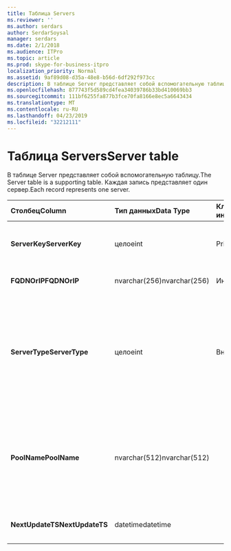```yaml
---
title: Таблица Servers
ms.reviewer: ''
ms.author: serdars
author: SerdarSoysal
manager: serdars
ms.date: 2/1/2018
ms.audience: ITPro
ms.topic: article
ms.prod: skype-for-business-itpro
localization_priority: Normal
ms.assetid: 9af89d08-d35a-48e8-b56d-6df292f973cc
description: В таблице Server представляет собой вспомогательную таблицу. Каждая запись представляет один сервер.
ms.openlocfilehash: 877743f5d589cd4fea34039786b33bd410069bb3
ms.sourcegitcommit: 111bf6255fa877b3fce70fa8166e8ec5a6643434
ms.translationtype: MT
ms.contentlocale: ru-RU
ms.lasthandoff: 04/23/2019
ms.locfileid: "32212111"
---
```

# <a name="server-table"></a><span data-ttu-id="cc07a-104">Таблица Servers</span><span class="sxs-lookup"><span data-stu-id="cc07a-104">Server table</span></span>
 
<span data-ttu-id="cc07a-105">В таблице Server представляет собой вспомогательную таблицу.</span><span class="sxs-lookup"><span data-stu-id="cc07a-105">The Server table is a supporting table.</span></span> <span data-ttu-id="cc07a-106">Каждая запись представляет один сервер.</span><span class="sxs-lookup"><span data-stu-id="cc07a-106">Each record represents one server.</span></span> 
  
|<span data-ttu-id="cc07a-107">**Столбец**</span><span class="sxs-lookup"><span data-stu-id="cc07a-107">**Column**</span></span>|<span data-ttu-id="cc07a-108">**Тип данных**</span><span class="sxs-lookup"><span data-stu-id="cc07a-108">**Data Type**</span></span>|<span data-ttu-id="cc07a-109">**Ключ/индекс**</span><span class="sxs-lookup"><span data-stu-id="cc07a-109">**Key/Index**</span></span>|<span data-ttu-id="cc07a-110">**Сведения**</span><span class="sxs-lookup"><span data-stu-id="cc07a-110">**Details**</span></span>|
|:-----|:-----|:-----|:-----|
|<span data-ttu-id="cc07a-111">**ServerKey**</span><span class="sxs-lookup"><span data-stu-id="cc07a-111">**ServerKey**</span></span> <br/> |<span data-ttu-id="cc07a-112">целое</span><span class="sxs-lookup"><span data-stu-id="cc07a-112">int</span></span>  <br/> |<span data-ttu-id="cc07a-113">Primary</span><span class="sxs-lookup"><span data-stu-id="cc07a-113">Primary</span></span>  <br/> |<span data-ttu-id="cc07a-114">Уникальный номер, идентифицирующий сервер.</span><span class="sxs-lookup"><span data-stu-id="cc07a-114">Unique number identifying the server.</span></span>  <br/> |
|<span data-ttu-id="cc07a-115">**FQDNOrIP**</span><span class="sxs-lookup"><span data-stu-id="cc07a-115">**FQDNOrIP**</span></span> <br/> |<span data-ttu-id="cc07a-116">nvarchar(256)</span><span class="sxs-lookup"><span data-stu-id="cc07a-116">nvarchar(256)</span></span>  <br/> |<span data-ttu-id="cc07a-117">Индекс</span><span class="sxs-lookup"><span data-stu-id="cc07a-117">index</span></span>  <br/> |<span data-ttu-id="cc07a-118">Строка MAC-адреса.</span><span class="sxs-lookup"><span data-stu-id="cc07a-118">MAC address string.</span></span>  <br/> |
|<span data-ttu-id="cc07a-119">**ServerType**</span><span class="sxs-lookup"><span data-stu-id="cc07a-119">**ServerType**</span></span> <br/> |<span data-ttu-id="cc07a-120">целое</span><span class="sxs-lookup"><span data-stu-id="cc07a-120">int</span></span>  <br/> |<span data-ttu-id="cc07a-121">Внешний</span><span class="sxs-lookup"><span data-stu-id="cc07a-121">Foreign</span></span>  <br/> |<span data-ttu-id="cc07a-122">1: сервер-посредник</span><span class="sxs-lookup"><span data-stu-id="cc07a-122">1: Mediation Server</span></span>  <br/> <span data-ttu-id="cc07a-123">2: A / видеоконференций 16394: A пограничного service32769: шлюз</span><span class="sxs-lookup"><span data-stu-id="cc07a-123">2: A/V Conferencing Server16394: A/V Edge service32769: Gateway</span></span>  <br/> |
|<span data-ttu-id="cc07a-124">**PoolName**</span><span class="sxs-lookup"><span data-stu-id="cc07a-124">**PoolName**</span></span> <br/> |<span data-ttu-id="cc07a-125">nvarchar(512)</span><span class="sxs-lookup"><span data-stu-id="cc07a-125">nvarchar(512)</span></span>  <br/> ||<span data-ttu-id="cc07a-126">Пул, к которой принадлежит сервер.</span><span class="sxs-lookup"><span data-stu-id="cc07a-126">Pool the server belongs to.</span></span> <span data-ttu-id="cc07a-127">Применяется только для A / V Server конференц-связи.</span><span class="sxs-lookup"><span data-stu-id="cc07a-127">Only applicable for the A/V Conferencing Server.</span></span>  <br/> |
|<span data-ttu-id="cc07a-128">**NextUpdateTS**</span><span class="sxs-lookup"><span data-stu-id="cc07a-128">**NextUpdateTS**</span></span> <br/> |<span data-ttu-id="cc07a-129">datetime</span><span class="sxs-lookup"><span data-stu-id="cc07a-129">datetime</span></span>  <br/> ||<span data-ttu-id="cc07a-130">Только для внутреннего использования.</span><span class="sxs-lookup"><span data-stu-id="cc07a-130">For internal use only.</span></span>  <br/> |
   

